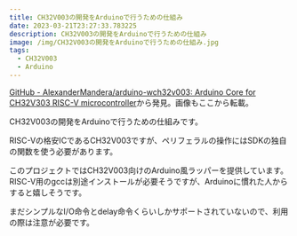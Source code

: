 ```yaml
---
title: CH32V003の開発をArduinoで行うための仕組み
date: 2023-03-21T23:27:33.783225
description: CH32V003の開発をArduinoで行うための仕組み
image: /img/CH32V003の開発をArduinoで行うための仕組み.jpg
tags:
  - CH32V003
  - Arduino
---
```

[GitHub - AlexanderMandera/arduino-wch32v003: Arduino Core for CH32V303 RISC-V microcontroller](https://github.com/AlexanderMandera/arduino-wch32v003)から発見。画像もここから転載。

CH32V003の開発をArduinoで行うための仕組みです。

RISC-Vの格安ICであるCH32V003ですが、ペリフェラルの操作にはSDKの独自の関数を使う必要があります。

このプロジェクトではCH32V003向けのArduino風ラッパーを提供しています。
RISC-V用のgccは別途インストールが必要そうですが、Arduinoに慣れた人からすると嬉しそうです。

まだシンプルなI/O命令とdelay命令くらいしかサポートされていないので、利用の際は注意が必要です。


